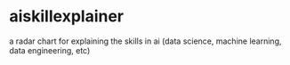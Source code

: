 # aiskillexplainer
a radar chart for explaining the skills in ai (data science, machine learning, data engineering, etc)
